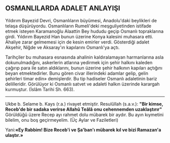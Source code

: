 ## OSMANLILARDA ADALET ANLAYIŞI

Yıldırım Bayezid Devri, Osmanlıların büyü­mesi, Anadolu'daki beylikleri de telaşa düşürü­yordu. Osmanlıların Rumeli'deki meşguliyetin­den istifade etmek isteyen Karamanoğlu Alaattin Bey hududu geçip Osmanlı topraklarına gir­di. Yıldırım Bayezid Han bunun üzerine Konya kalesini muhasara etti. Ahaliye zarar gelmemesi için de kesin emirler verdi. Gösterdiği ada­let Akşehir, Niğde ve Aksaray'ın kapılarını Os­manlı'ya açtı.

Tarihçiler bu muhasara esnasında ahalinin kaldıralamayan harmanlarına asla dokunulmadığını, askerlerin atlarına yedirmek için şehir hal­kını kaleden çağırıp para ile satın aldıklarını, bunun üzerine şehir halkının kapıları açtığını beyan etmektedirler. Bunu gören civar illerin­deki adamlar gelip, gelin şehirleri timar edin» demişlerdir. Bu tip hadiseler Osmanlı adaleti­nin bariz delilleridir. Görülüyor ki Osmanlı satvet ve adaleti halkın üzerinde karargah kurmuş­tur. (İslâm Tarihi Sh. 663).

***

Ukbe b. Selame b. Kays (r.a.) rivayet et­miştir. Resulûllah (s.a.v.): **"Bir kimse, Receb'de bir sadaka verirse Allahû Teâlâ onu cehennem­den uzaklaştırır"** Görüldüğü üzere Recep ayı rahmet dolu mübarek bir aydır. Bu ayın kıyme­tini bilelim, onu boş geçirmeyelim. (Üç Aylar ve Faziletleri)

Yani:**«Ey Rabbim! Bize Receb'i ve Şa'ban'ı mübarek kıl ve bizi Ramazan'a ulaştır.»**
